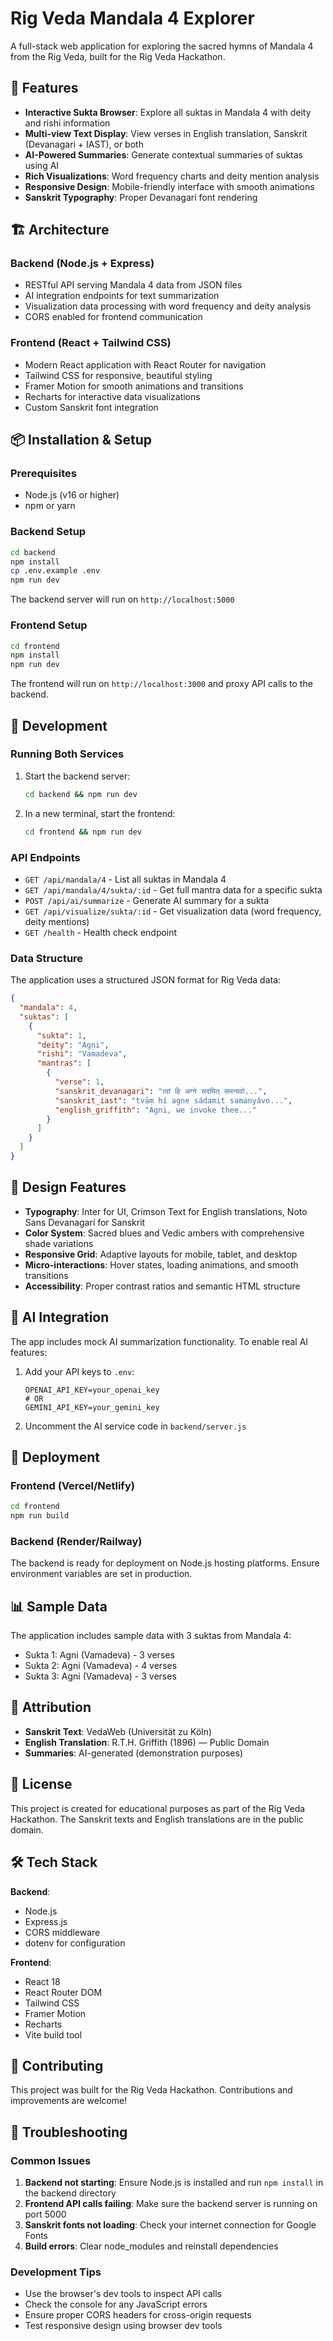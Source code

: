 # Rig Veda Mandala 4 Explorer

A full-stack web application for exploring the sacred hymns of Mandala 4 from the Rig Veda, built for the Rig Veda Hackathon.

## 🌟 Features

- **Interactive Sukta Browser**: Explore all suktas in Mandala 4 with deity and rishi information
- **Multi-view Text Display**: View verses in English translation, Sanskrit (Devanagari + IAST), or both
- **AI-Powered Summaries**: Generate contextual summaries of suktas using AI
- **Rich Visualizations**: Word frequency charts and deity mention analysis
- **Responsive Design**: Mobile-friendly interface with smooth animations
- **Sanskrit Typography**: Proper Devanagari font rendering

## 🏗️ Architecture

### Backend (Node.js + Express)
- RESTful API serving Mandala 4 data from JSON files
- AI integration endpoints for text summarization
- Visualization data processing with word frequency and deity analysis
- CORS enabled for frontend communication

### Frontend (React + Tailwind CSS)
- Modern React application with React Router for navigation
- Tailwind CSS for responsive, beautiful styling
- Framer Motion for smooth animations and transitions
- Recharts for interactive data visualizations
- Custom Sanskrit font integration

## 📦 Installation & Setup

### Prerequisites
- Node.js (v16 or higher)
- npm or yarn

### Backend Setup
```bash
cd backend
npm install
cp .env.example .env
npm run dev
```

The backend server will run on `http://localhost:5000`

### Frontend Setup
```bash
cd frontend
npm install
npm run dev
```

The frontend will run on `http://localhost:3000` and proxy API calls to the backend.

## 🚀 Development

### Running Both Services
1. Start the backend server:
   ```bash
   cd backend && npm run dev
   ```

2. In a new terminal, start the frontend:
   ```bash
   cd frontend && npm run dev
   ```

### API Endpoints

- `GET /api/mandala/4` - List all suktas in Mandala 4
- `GET /api/mandala/4/sukta/:id` - Get full mantra data for a specific sukta
- `POST /api/ai/summarize` - Generate AI summary for a sukta
- `GET /api/visualize/sukta/:id` - Get visualization data (word frequency, deity mentions)
- `GET /health` - Health check endpoint

### Data Structure

The application uses a structured JSON format for Rig Veda data:

```json
{
  "mandala": 4,
  "suktas": [
    {
      "sukta": 1,
      "deity": "Agni",
      "rishi": "Vamadeva",
      "mantras": [
        {
          "verse": 1,
          "sanskrit_devanagari": "त्वां हि अग्ने सदमित् समन्यवो...",
          "sanskrit_iast": "tvāṃ hí agne sádamit samanyávo...",
          "english_griffith": "Agni, we invoke thee..."
        }
      ]
    }
  ]
}
```

## 🎨 Design Features

- **Typography**: Inter for UI, Crimson Text for English translations, Noto Sans Devanagari for Sanskrit
- **Color System**: Sacred blues and Vedic ambers with comprehensive shade variations
- **Responsive Grid**: Adaptive layouts for mobile, tablet, and desktop
- **Micro-interactions**: Hover states, loading animations, and smooth transitions
- **Accessibility**: Proper contrast ratios and semantic HTML structure

## 🔮 AI Integration

The app includes mock AI summarization functionality. To enable real AI features:

1. Add your API keys to `.env`:
   ```
   OPENAI_API_KEY=your_openai_key
   # OR
   GEMINI_API_KEY=your_gemini_key
   ```

2. Uncomment the AI service code in `backend/server.js`

## 🚢 Deployment

### Frontend (Vercel/Netlify)
```bash
cd frontend
npm run build
```

### Backend (Render/Railway)
The backend is ready for deployment on Node.js hosting platforms. Ensure environment variables are set in production.

## 📊 Sample Data

The application includes sample data with 3 suktas from Mandala 4:
- Sukta 1: Agni (Vamadeva) - 3 verses
- Sukta 2: Agni (Vamadeva) - 4 verses  
- Sukta 3: Agni (Vamadeva) - 3 verses

## 🙏 Attribution

- **Sanskrit Text**: VedaWeb (Universität zu Köln)
- **English Translation**: R.T.H. Griffith (1896) — Public Domain
- **Summaries**: AI-generated (demonstration purposes)

## 📄 License

This project is created for educational purposes as part of the Rig Veda Hackathon. The Sanskrit texts and English translations are in the public domain.

## 🛠️ Tech Stack

**Backend**:
- Node.js
- Express.js
- CORS middleware
- dotenv for configuration

**Frontend**:
- React 18
- React Router DOM
- Tailwind CSS
- Framer Motion
- Recharts
- Vite build tool

## 🤝 Contributing

This project was built for the Rig Veda Hackathon. Contributions and improvements are welcome!

## 🐛 Troubleshooting

### Common Issues

1. **Backend not starting**: Ensure Node.js is installed and run `npm install` in the backend directory
2. **Frontend API calls failing**: Make sure the backend server is running on port 5000
3. **Sanskrit fonts not loading**: Check your internet connection for Google Fonts
4. **Build errors**: Clear node_modules and reinstall dependencies

### Development Tips

- Use the browser's dev tools to inspect API calls
- Check the console for any JavaScript errors
- Ensure proper CORS headers for cross-origin requests
- Test responsive design using browser dev tools